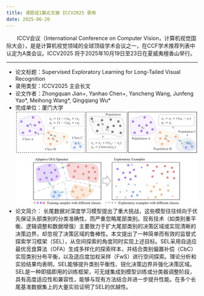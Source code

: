 ```yaml
---
title: 课题组1篇论文被 ICCV2025 录用
date: 2025-06-26
---
```

&emsp;&emsp;ICCV会议（International Conference on Computer Vision，计算机视觉国际大会），是是计算机视觉领域的全球顶级学术会议之一，在CCF学术推荐列表中认定为A类会议。ICCV2025 将于2025年10月19日至23日在夏威夷檀香山举行。
<!--more-->

- - - 
- 论文标题：Supervised Exploratory Learning for Long-Tailed Visual Recognition
- 录用类型：ICCV2025 主会长文
- 论文作者：Zhongquan Jian+, Yanhao Chen+, Yancheng Wang, Junfeng Yao\*, Meihong Wang\*, Qingqiang Wu\*
- 完成单位：厦门大学
![](1.png)
- 论文简介：
长尾数据对深度学习模型提出了重大挑战，这些模型往往倾向于优先保证头部类别的分类准确性，而严重忽略尾部类别。现有技术（如类别重平衡、逻辑调整和数据增强）主要致力于扩大尾部类别的决策区域或实现清晰的决策边界，却忽视了决策区域的鲁棒性。本文提出了一种简单而有效的监督式探索学习框架（SEL），从空间探索的角度同时实现上述目标。SEL采用自适应最优觅食算法（OFA）生成多样化的探索样本，并结合类别偏置补偿（CbC）实现类别分布平衡，以及适应度加权采样（FwS）进行空间探索。理论分析和实验结果均表明，SEL能够提升类别平衡性、锐化决策边界并强化决策区域。SEL是一种即插即用的训练框架，可无缝集成到模型训练或分类器调整阶段，具有高度适应性和兼容性，能够与现有方法结合并进一步提升性能。在多个长尾基准数据集上的大量实验证明了SEL的优越性。